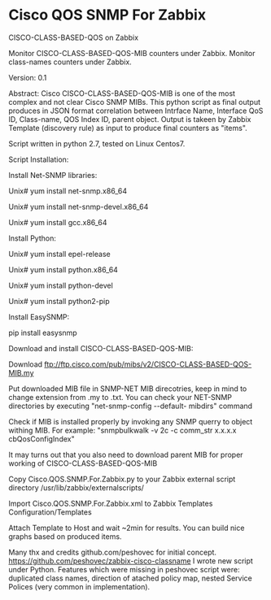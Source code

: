 # Cisco QOS SNMP For Zabbix
CISCO-CLASS-BASED-QOS on Zabbix

Monitor CISCO-CLASS-BASED-QOS-MIB counters under Zabbix. Monitor class-names counters under Zabbix.

Version: 0.1

Abstract: Cisco CISCO-CLASS-BASED-QOS-MIB is one of the most complex and not clear Cisco SNMP MIBs. This python script as final output produces in JSON format correlation between Intrface Name, Interface QoS ID, Class-name, QOS Index ID, parent object. Output is takeen by Zabbix Template (discovery rule) as input to produce final counters as "items".

Script written in python 2.7, tested on Linux Centos7.


Script Installation:

 Install Net-SNMP libraries:
 
  Unix# yum install net-snmp.x86_64
 
  Unix# yum install net-snmp-devel.x86_64
 
  Unix# yum install gcc.x86_64
 
 
 Install Python:
 
  Unix# yum install epel-release
 
  Unix# yum install python.x86_64
 
  Unix# yum install python-devel
 
  Unix# yum install python2-pip
 
 
 Install EasySNMP:
 
  pip install easysnmp
 
 Download and install CISCO-CLASS-BASED-QOS-MIB:
 
  Download ftp://ftp.cisco.com/pub/mibs/v2/CISCO-CLASS-BASED-QOS-MIB.my
  
  Put downloaded MIB file in SNMP-NET MIB direcotries, keep in mind to change extension from .my to .txt. You can check your NET-SNMP directories by executing "net-snmp-config --default-  mibdirs" command
  
 Check if MIB is installed properly by invoking any SNMP querry to object withing MIB. For example: "snmpbulkwalk -v 2c -c comm_str x.x.x.x cbQosConfigIndex"
 
  It may turns out that you also need to download parent MIB for proper working of CISCO-CLASS-BASED-QOS-MIB
 
 
 Copy Cisco.QOS.SNMP.For.Zabbix.py to your Zabbix external script directory /usr/lib/zabbix/externalscripts/
 
 
 Import Cisco.QOS.SNMP.For.Zabbix.xml to Zabbix Templates Configuration/Templates
 
 
 Attach Template to Host and wait ~2min for results. You can build nice graphs based on produced items.



Many thx and credits github.com/peshovec for initial concept. https://github.com/peshovec/zabbix-cisco-classname
I wrote new script under Python. Features which were missing in peshovec script were: duplicated class names, direction of atached policy map, nested Service Polices (very common in implementation).

